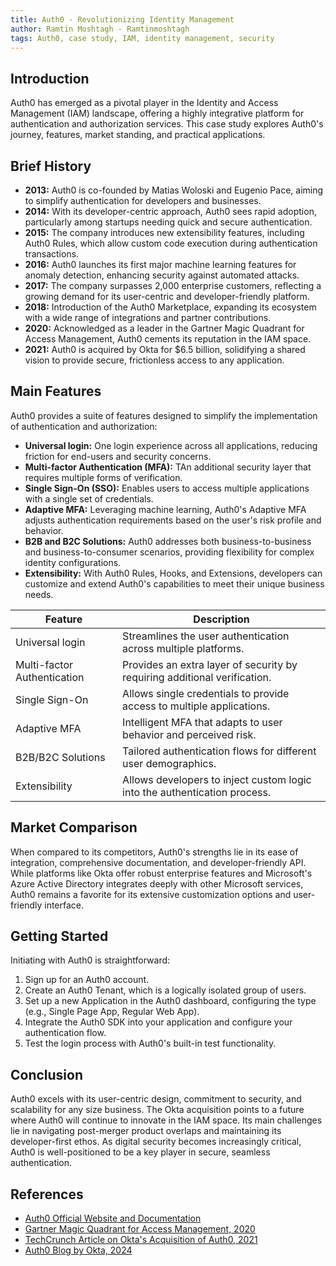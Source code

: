 ```yaml
---
title: Auth0 - Revolutionizing Identity Management
author: Ramtin Moshtagh - Ramtinmoshtagh
tags: Auth0, case study, IAM, identity management, security
---
```


## Introduction

Auth0 has emerged as a pivotal player in the Identity and Access Management (IAM) landscape, offering a highly integrative platform for authentication and authorization services. This case study explores Auth0's journey, features, market standing, and practical applications.

## Brief History

- **2013:** Auth0 is co-founded by Matias Woloski and Eugenio Pace, aiming to simplify authentication for developers and businesses.
- **2014:**  With its developer-centric approach, Auth0 sees rapid adoption, particularly among startups needing quick and secure authentication.
- **2015:**  The company introduces new extensibility features, including Auth0 Rules, which allow custom code execution during authentication transactions.
- **2016:**  Auth0 launches its first major machine learning features for anomaly detection, enhancing security against automated attacks.
- **2017:**  The company surpasses 2,000 enterprise customers, reflecting a growing demand for its user-centric and developer-friendly platform.
- **2018:**  Introduction of the Auth0 Marketplace, expanding its ecosystem with a wide range of integrations and partner contributions.
- **2020:**  Acknowledged as a leader in the Gartner Magic Quadrant for Access Management, Auth0 cements its reputation in the IAM space.
- **2021:**  Auth0 is acquired by Okta for $6.5 billion, solidifying a shared vision to provide secure, frictionless access to any application.

## Main Features

Auth0 provides a suite of features designed to simplify the implementation of authentication and authorization:

- **Universal login:** One login experience across all applications, reducing friction for end-users and security concerns.
- **Multi-factor Authentication (MFA):** TAn additional security layer that requires multiple forms of verification.
- **Single Sign-On (SSO):** Enables users to access multiple applications with a single set of credentials.
- **Adaptive MFA:** Leveraging machine learning, Auth0's Adaptive MFA adjusts authentication requirements based on the user's risk profile and behavior.
- **B2B and B2C Solutions:** Auth0 addresses both business-to-business and business-to-consumer scenarios, providing flexibility for complex identity configurations.
- **Extensibility:** With Auth0 Rules, Hooks, and Extensions, developers can customize and extend Auth0's capabilities to meet their unique business needs.



| Feature | Description |
| --- | --- |
| Universal login | Streamlines the user authentication across multiple platforms. |
| Multi-factor Authentication | Provides an extra layer of security by requiring additional verification. |
| Single Sign-On | Allows single credentials to provide access to multiple applications. |
| Adaptive MFA | Intelligent MFA that adapts to user behavior and perceived risk. |
| B2B/B2C Solutions | Tailored authentication flows for different user demographics. |
| Extensibility | Allows developers to inject custom logic into the authentication process. |

## Market Comparison

When compared to its competitors, Auth0's strengths lie in its ease of integration, comprehensive documentation, and developer-friendly API. While platforms like Okta offer robust enterprise features and Microsoft's Azure Active Directory integrates deeply with other Microsoft services, Auth0 remains a favorite for its extensive customization options and user-friendly interface.

## Getting Started

Initiating with Auth0 is straightforward:

1. Sign up for an Auth0 account.
2. Create an Auth0 Tenant, which is a logically isolated group of users.
3. Set up a new Application in the Auth0 dashboard, configuring the type (e.g., Single Page App, Regular Web App).
4. Integrate the Auth0 SDK into your application and configure your authentication flow.
5. Test the login process with Auth0's built-in test functionality.


## Conclusion

Auth0 excels with its user-centric design, commitment to security, and scalability for any size business. The Okta acquisition points to a future where Auth0 will continue to innovate in the IAM space. Its main challenges lie in navigating post-merger product overlaps and maintaining its developer-first ethos. As digital security becomes increasingly critical, Auth0 is well-positioned to be a key player in secure, seamless authentication.

## References

- [Auth0 Official Website and Documentation](https://auth0.com/docs)
- [Gartner Magic Quadrant for Access Management, 2020](https://auth0.com/blog/okta-and-auth0-recognized-as-a-leader-in-the-2021-gartner-magic-quadrant-for-access-management/)
- [TechCrunch Article on Okta's Acquisition of Auth0, 2021](https://techcrunch.com/2021/03/04/making-sense-of-the-6-5b-okta-auth0-deal/?guccounter=1&guce_referrer=aHR0cHM6Ly93d3cuZ29vZ2xlLmNvbS8&guce_referrer_sig=AQAAAMRvt7xu9vd8MmWFD2Gm8hzkWgwNpovzGQ0Ts_0QarZUYD5xWDBrPu-YgYibm6lgGi71VE1GEXNZ7AThYx3BQvmqRTsuScyCJKEmjY2o00bB2nQydkwuJCPVgWBi8yxKS8fJxVyjJdLFxbsnnCVjWVQgyeIbCSMJ6pEHPSy4Q2kb)
- [Auth0 Blog by Okta, 2024](https://auth0.com/blog/developers/)
